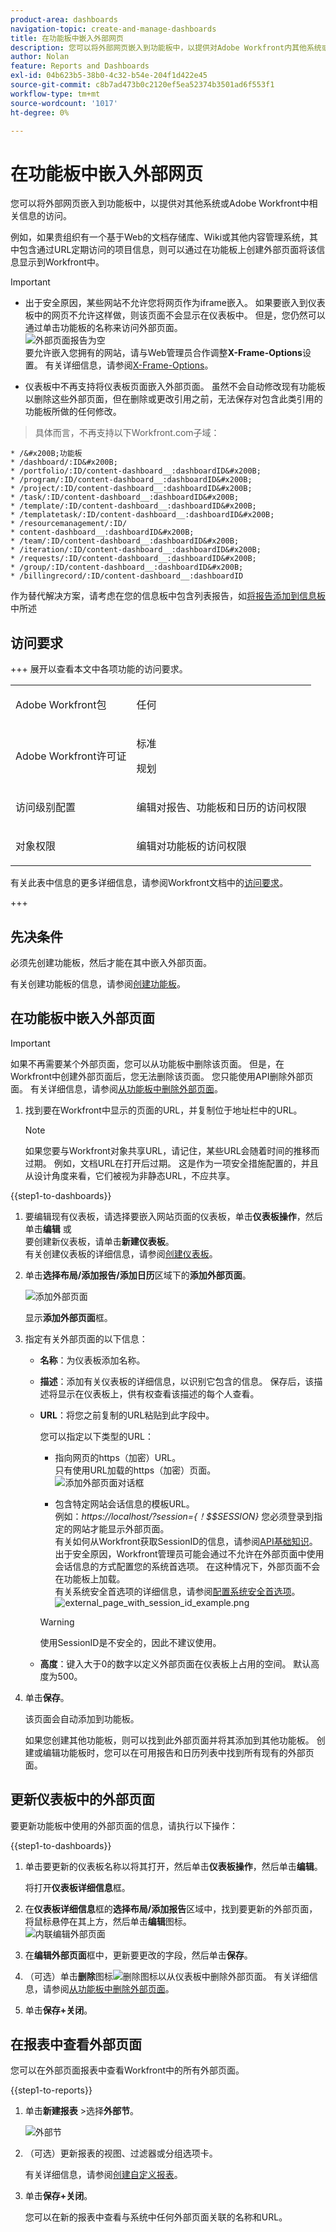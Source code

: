 ```yaml
---
product-area: dashboards
navigation-topic: create-and-manage-dashboards
title: 在功能板中嵌入外部网页
description: 您可以将外部网页嵌入到功能板中，以提供对Adobe Workfront内其他系统或其他Workfront页面相关信息的访问。
author: Nolan
feature: Reports and Dashboards
exl-id: 04b623b5-38b0-4c32-b54e-204f1d422e45
source-git-commit: c8b7ad473b0c2120ef5ea52374b3501ad6f553f1
workflow-type: tm+mt
source-wordcount: '1017'
ht-degree: 0%

---
```


# 在功能板中嵌入外部网页

<!--Audited: 01/2025-->

您可以将外部网页嵌入到功能板中，以提供对其他系统或Adobe Workfront中相关信息的访问。

例如，如果贵组织有一个基于Web的文档存储库、Wiki或其他内容管理系统，其中包含通过URL定期访问的项目信息，则可以通过在功能板上创建外部页面将该信息显示到Workfront中。

>[!IMPORTANT]
>
>* 出于安全原因，某些网站不允许您将网页作为iframe嵌入。 如果要嵌入到仪表板中的网页不允许这样做，则该页面不会显示在仪表板中。 但是，您仍然可以通过单击功能板的名称来访问外部页面。\
>![外部页面报告为空](assets/qs-empty-external-page-report-350x165.png)\
>要允许嵌入您拥有的网站，请与Web管理员合作调整&#x200B;**X-Frame-Options**&#x200B;设置。 有关详细信息，请参阅[X-Frame-Options](https://developer.mozilla.org/en-US/docs/Web/HTTP/Headers/X-Frame-Options)。
>
>
>* 仪表板中不再支持将仪表板页面嵌入外部页面。 虽然不会自动修改现有功能板以删除这些外部页面，但在删除或更改引用之前，无法保存对包含此类引用的功能板所做的任何修改。
>  > 具体而言，不再支持以下Workfront.com子域：
>
>     * /&#x200B;功能板
>     * /dashboard/:ID&#x200B;
>     * /portfolio/:ID/content-dashboard__:dashboardID&#x200B;
>     * /program/:ID/content-dashboard__:dashboardID&#x200B;
>     * /project/:ID/content-dashboard__:dashboardID&#x200B;
>     * /task/:ID/content-dashboard__:dashboardID&#x200B;
>     * /template/:ID/content-dashboard__:dashboardID&#x200B;
>     * /templatetask/:ID/content-dashboard__:dashboardID&#x200B;
>     * /resourcemanagement/:ID/
>     * content-dashboard__:dashboardID&#x200B;
>     * /team/:ID/content-dashboard__:dashboardID&#x200B;
>     * /iteration/:ID/content-dashboard__:dashboardID&#x200B;
>     * /requests/:ID/content-dashboard__:dashboardID&#x200B;
>     * /group/:ID/content-dashboard__:dashboardID&#x200B;
>     * /billingrecord/:ID/content-dashboard__:dashboardID
>
>作为替代解决方案，请考虑在您的信息板中包含列表报告，如[将报告添加到信息板](/help/quicksilver/reports-and-dashboards/dashboards/creating-and-managing-dashboards/add-report-dashboard.md)中所述

## 访问要求

+++ 展开以查看本文中各项功能的访问要求。

<table style="table-layout:auto"> 
 <col> 
 <col> 
 <tbody> 
  <tr> 
   <td role="rowheader">Adobe Workfront包</td> 
   <td> <p>任何</p> </td> 
  </tr> 
  <tr> 
   <td role="rowheader">Adobe Workfront许可证</td> 
   <td> 
      <p>标准</p>
      <p>规划</p>
   </td> 
  </tr> 
  <tr> 
   <td role="rowheader">访问级别配置</td> 
   <td> <p>编辑对报告、功能板和日历的访问权限</p></td> 
  </tr>  
  <tr> 
   <td role="rowheader">对象权限</td> 
   <td> <p>编辑对功能板的访问权限</p> </td> 
  </tr> 
 </tbody> 
</table>

有关此表中信息的更多详细信息，请参阅Workfront文档中的[访问要求](/help/quicksilver/administration-and-setup/add-users/access-levels-and-object-permissions/access-level-requirements-in-documentation.md)。


+++

## 先决条件

必须先创建功能板，然后才能在其中嵌入外部页面。

有关创建功能板的信息，请参阅[创建功能板](../../../reports-and-dashboards/dashboards/creating-and-managing-dashboards/create-dashboard.md)。

## 在功能板中嵌入外部页面

>[!IMPORTANT]
>
>如果不再需要某个外部页面，您可以从功能板中删除该页面。 但是，在Workfront中创建外部页面后，您无法删除该页面。 您只能使用API删除外部页面。 有关详细信息，请参阅[从功能板中删除外部页面](../../../reports-and-dashboards/dashboards/creating-and-managing-dashboards/remove-external-page-from-dashboard.md)。

1. 找到要在Workfront中显示的页面的URL，并复制位于地址栏中的URL。

   >[!NOTE]
   >
   >如果您要与Workfront对象共享URL，请记住，某些URL会随着时间的推移而过期。 例如，文档URL在打开后过期。 这是作为一项安全措施配置的，并且从设计角度来看，它们被视为非静态URL，不应共享。

{{step1-to-dashboards}}

1. 要编辑现有仪表板，请选择要嵌入网站页面的仪表板，单击&#x200B;**仪表板操作**，然后单击&#x200B;**编辑**
或\
   要创建新仪表板，请单击&#x200B;**新建仪表板**。\
   有关创建仪表板的详细信息，请参阅[创建仪表板](../../../reports-and-dashboards/dashboards/creating-and-managing-dashboards/create-dashboard.md)。

1. 单击&#x200B;**选择布局/添加报告/添加日历**&#x200B;区域下的&#x200B;**添加外部页面**。

   ![添加外部页面](assets/qs-add-external-page-350x239.png)

   显示&#x200B;**添加外部页面**&#x200B;框。

1. 指定有关外部页面的以下信息：

   * **名称**：为仪表板添加名称。
   * **描述**：添加有关仪表板的详细信息，以识别它包含的信息。 保存后，该描述将显示在仪表板上，供有权查看该描述的每个人查看。
   * **URL**：将您之前复制的URL粘贴到此字段中。

     您可以指定以下类型的URL：

      * 指向网页的https（加密）URL。\
        只有使用URL加载的https（加密）页面。\
        ![添加外部页面对话框](assets/add-external-page-dialog-qs-350x247.png)

      * 包含特定网站会话信息的模板URL。\
        例如：*https://localhost/?session={！$$SESSION}*
您必须登录到指定的网站才能显示外部页面。\
        有关如何从Workfront获取SessionID的信息，请参阅[API基础知识](../../../wf-api/general/api-basics.md)。\
        出于安全原因，Workfront管理员可能会通过不允许在外部页面中使用会话信息的方式配置您的系统首选项。 在这种情况下，外部页面不会在功能板上加载。\
        有关系统安全首选项的详细信息，请参阅[配置系统安全首选项](../../../administration-and-setup/manage-workfront/security/configure-security-preferences.md)。\
        ![external_page_with_session_id_example.png](assets/external-page-with-session-id-example-350x134.png)

     >[!WARNING]
     >
     >使用SessionID是不安全的，因此不建议使用。
     >

   * **高度**：键入大于0的数字以定义外部页面在仪表板上占用的空间。 默认高度为500。

1. 单击&#x200B;**保存**。

   该页面会自动添加到功能板。

   如果您创建其他功能板，则可以找到此外部页面并将其添加到其他功能板。 创建或编辑功能板时，您可以在可用报告和日历列表中找到所有现有的外部页面。

   <!--
    *** This is linked to: Creating Dashboards, and Editing Dashboards.
   -->

## 更新仪表板中的外部页面

要更新功能板中使用的外部页面的信息，请执行以下操作：

{{step1-to-dashboards}}

1. 单击要更新的仪表板名称以将其打开，然后单击&#x200B;**仪表板操作**，然后单击&#x200B;**编辑**。

   将打开&#x200B;**仪表板详细信息**&#x200B;框。

1. 在&#x200B;**仪表板详细信息**&#x200B;框的&#x200B;**选择布局/添加报告**&#x200B;区域中，找到要更新的外部页面，将鼠标悬停在其上方，然后单击&#x200B;**编辑**&#x200B;图标。\
   ![内联编辑外部页面](assets/nwe-inline-edit-external-page-350x226.png)

1. 在&#x200B;**编辑外部页面**&#x200B;框中，更新要更改的字段，然后单击&#x200B;**保存**。
1. （可选）单击&#x200B;**删除**&#x200B;图标![删除图标](assets/delete.png)以从仪表板中删除外部页面。 有关详细信息，请参阅[从功能板中删除外部页面](../../../reports-and-dashboards/dashboards/creating-and-managing-dashboards/remove-external-page-from-dashboard.md)。
1. 单击&#x200B;**保存+关闭**。

## 在报表中查看外部页面

您可以在外部页面报表中查看Workfront中的所有外部页面。

{{step1-to-reports}}

1. 单击&#x200B;**新建报表** >选择&#x200B;**外部节**。

   ![外部节](assets/external-page-new-report-in-dropdown-nwe.png)

1. （可选）更新报表的视图、过滤器或分组选项卡。

   有关详细信息，请参阅[创建自定义报表](../../../reports-and-dashboards/reports/creating-and-managing-reports/create-custom-report.md)。

1. 单击&#x200B;**保存+关闭**。

   您可以在新的报表中查看与系统中任何外部页面关联的名称和URL。

